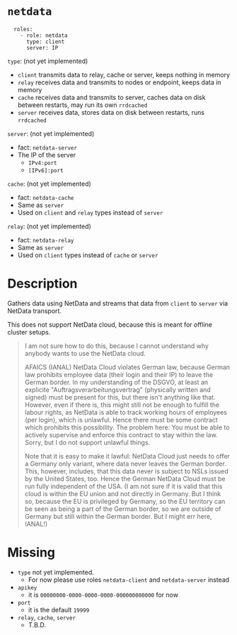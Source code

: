 # `netdata`

```
  roles:
    - role: netdata
      type: client
      server: IP
```

`type`: (not yet implemented)

- `client` transmits data to relay, cache or server, keeps nothing in memory
- `relay`  receives data and transmits to nodes or endpoint, keeps data in memory
- `cache`  receives data and transmits to server, caches data on disk between restarts, may run its own `rrdcached`
- `server` receives data, stores data on disk between restarts, runs `rrdcached`

`server`: (not yet implemented)

- fact: `netdata-server`
- The IP of the server
  - `IPv4:port`
  - `[IPv6]:port`

`cache`: (not yet implemented)

- fact: `netdata-cache`
- Same as `server`
- Used on `client` and `relay` types instead of `server`

`relay`: (not yet implemented)

- fact: `netdata-relay`
- Same as `server`
- Used on `client` types instead of `cache` or `server`


# Description

Gathers data using NetData and streams that data from `client` to `server` via NetData transport.

This does not support NetData cloud, because this is meant for offline cluster setups.

> I am not sure how to do this, because I cannot understand why anybody wants to use the NetData cloud.
>
> AFAICS (IANAL) NetData Cloud violates German law, because German law prohibits employee data (their login and their IP) to leave the German border.
> In my understanding of the DSGVO, at least an explicite "Auftragsverarbeitungsvertrag" (physically written and signed) must be present for this, but there isn't anything like that.
> However, even if there is, this might still not be enough to fulfill the labour rights, as NetData is able to track working hours of employees (per login), which is unlawful.
> Hence there must be some contract which prohibits this possibility.  The problem here:  You must be able to actively supervise and enforce this contract to stay within the law.
> Sorry, but I do not support unlawful things.
>
> Note that it is easy to make it lawful:  NetData Cloud just needs to offer a Germany only variant, where data never leaves the German border.
> This, however, includes, that this data never is subject to NSLs issued by the United States, too.
> Hence the German NetData Cloud must be run fully independent of the USA.
> (I am not sure if it is valid that this cloud is within the EU union and not directly in Germany.  But I think so, because the EU is privileged by Germany,
> so the EU territory can be seen as being a part of the German border, so we are outside of Germany but still within the German border.  But I might err here, IANAL!)


# Missing

- `type` not yet implemented.
  - For now please use roles `netdata-client` and `netdata-server` instead
- `apikey`
  - it is `00000000-0000-0000-0000-000000000000` for now
- `port`
  - it is the default `19999`
- `relay`, `cache`, `server`
  - T.B.D.

